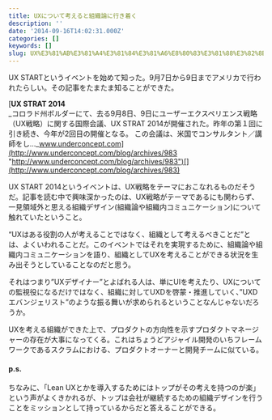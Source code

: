 ```yaml
---
title: UXについて考えると組織論に行き着く
description: ''
date: '2014-09-16T14:02:31.000Z'
categories: []
keywords: []
slug: UX%E3%81%AB%E3%81%A4%E3%81%84%E3%81%A6%E8%80%83%E3%81%88%E3%82%8B%E3%81%A8%E7%B5%84%E7%B9%94%E8%AB%96%E3%81%AB%E8%A1%8C%E3%81%8D%E7%9D%80%E3%81%8F
---
```

UX STARTというイベントを始めて知った。9月7日から9日までアメリカで行われたらしい。その記事をたまたま知ることができた。

[**UX STRAT 2014**  
_コロラド州ボルダーにて、去る9月8日、9日にユーザーエクスペリエンス戦略（UX戦略）に関する国際会議、UX STRAT 2014が開催された。昨年の第１回に引き続き、今年が2回目の開催となる。 この会議は、米国でコンサルタント／講師をし…_www.underconcept.com](http://www.underconcept.com/blog/archives/983 "http://www.underconcept.com/blog/archives/983")[](http://www.underconcept.com/blog/archives/983)

UX START 2014というイベントは、UX戦略をテーマにおこなれるものだそうだ。記事を読む中で興味深かったのは、UX戦略がテーマであるにも関わらず、一見領域外と思える組織デザイン(組織論や組織内コミュニケーション)について触れていたということ。

“UXはある役割の人が考えることではなく、組織として考えるべきことだ”とは、よくいわれることだ。このイベントではそれを実現するために、組織論や組織内コミュニケーションを語り、組織としてUXを考えることができる状況を生み出そうとしていることなのだと思う。

それはつまり”UXデザイナー”とよばれる人は、単にUIを考えたり、UXについての監視役になるだけではなく、組織に対してUXDを啓蒙・推進していく、”UXDエバンジェリスト”のような振る舞いが求められるということなんじゃないだろうか。

UXを考える組織ができた上で、プロダクトの方向性を示すプロダクトマネージャーの存在が大事になってくる。これはちょうどアジャイル開発のいちフレームワークであるスクラムにおける、プロダクトオーナーと開発チームに似ている。

#### p.s.

ちなみに、「Lean UXとかを導入するためにはトップがその考えを持つのが楽」という声がよくきかれるが、トップは会社が継続するための組織デザインを行うことをミッションとして持っているからだと答えることができる。